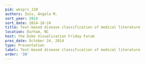 ```yaml
---
pid: wksprs_110
authors: Zoss, Angela M.
sort_year: 2014
sort_date: 2014-10-24
title: Text-based disease classification of medical literature
location: Durham, NC
host: the Duke Visualization Friday Forum
pres_date: October 24, 2014
type: Presentation
label: Text-based disease classification of medical literature
order: '39'
---
```

